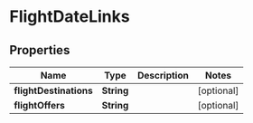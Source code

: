 

# FlightDateLinks


## Properties

| Name | Type | Description | Notes |
|------------ | ------------- | ------------- | -------------|
|**flightDestinations** | **String** |  |  [optional] |
|**flightOffers** | **String** |  |  [optional] |



